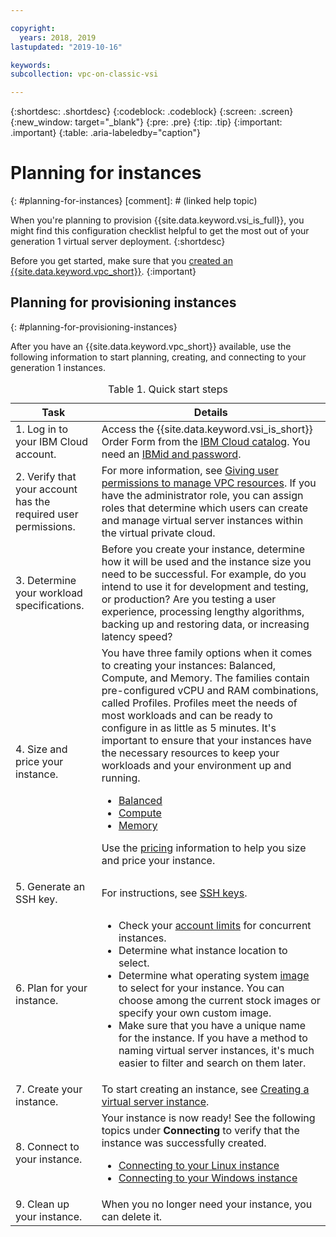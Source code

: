 ```yaml
---

copyright:
  years: 2018, 2019
lastupdated: "2019-10-16"

keywords: 
subcollection: vpc-on-classic-vsi

---
```


{:shortdesc: .shortdesc}
{:codeblock: .codeblock}
{:screen: .screen}
{:new_window: target="_blank"}
{:pre: .pre}
{:tip: .tip}
{:important: .important}
{:table: .aria-labeledby="caption"}

# Planning for instances
{: #planning-for-instances}
[comment]: # (linked help topic)


When you're planning to provision {{site.data.keyword.vsi_is_full}}, you might find this configuration checklist helpful to get the most out of your generation 1 virtual server deployment.
{:shortdesc}

Before you get started, make sure that you [created an {{site.data.keyword.vpc_short}}](/docs/vpc-on-classic?topic=vpc-on-classic-getting-started).
{:important}

## Planning for provisioning instances
{: #planning-for-provisioning-instances}

After you have an {{site.data.keyword.vpc_short}} available, use the following information to start planning, creating, and connecting to your generation 1 instances.

<table>
   <CAPTION>Table 1. Quick start steps</CAPTION>
   <THEAD>
   <TR>
   <th>Task</th>
   <th>Details</th>
   </TR>
   </THEAD>
   <TBODY>
   <tr>
   <td>1. Log in to your IBM Cloud account.</td>
   <td>Access the {{site.data.keyword.vsi_is_short}} Order Form from the <a href="https://cloud.ibm.com/catalog">IBM Cloud catalog</a>. You need an <a href="/docs/account?topic=account-signup">IBMid and password</a>.
   </td>
   </tr>
   <tr>
   <td>2. Verify that your account has the required user permissions.</td>
   <td>For more information, see <a href="/docs/vpc-on-classic-vsi?topic=vpc-on-classic-managing-user-permissions-for-vpc-resources">Giving user permissions to manage VPC resources</a>. If you have the administrator role, you can assign roles that determine which users can create and manage virtual server instances within the virtual private cloud.</td>
   </tr>
   <tr>
   <td>3. Determine your workload specifications.</td>
   <td>Before you create your instance, determine how it will be used and the instance size you need to be successful. For example, do you intend to use it for development and testing, or production? Are you testing a user experience, processing lengthy algorithms, backing up and restoring data, or increasing latency speed?</td>
   </tr>
   <tr>
   <td>4. Size and price your instance.</td>
   <td>You have three family options when it comes to creating your instances: Balanced, Compute, and Memory. The families contain pre-configured vCPU and RAM combinations, called Profiles. Profiles meet the needs of most workloads and can be ready to configure in as little as 5 minutes. It's important to ensure that your instances have the necessary resources to keep your workloads and your environment up and running.
     <ul>
     <li><a href="/docs/vpc-on-classic-vsi?topic=vpc-on-classic-vsi-balanced#balanced">Balanced</a></li>
     <li><a href="/docs/vpc-on-classic-vsi?topic=vpc-on-classic-vsi-compute#compute">Compute</a></li>
     <li><a href="/docs/vpc-on-classic-vsi?topic=vpc-on-classic-vsi-memory#memory">Memory</a></li>
     </ul>
  <p>Use the <a href="/docs/vpc-on-classic?topic=vpc-on-classic-pricing-for-vpc#pricing-for-virtual-servers-for-vpc">pricing</a> information to help you size and price your instance.</p></td>
   </tr>
   <tr>
   <td>5. Generate an SSH key.</td>
   <td> For instructions, see <a href="/docs/vpc-on-classic-vsi?topic=vpc-on-classic-vsi-ssh-keys#ssh-keys">SSH keys</a>.</td>
   </tr>
   <tr>
   <td>6. Plan for your instance.</td>
   <td><ul><li>Check your <a href="/docs/vpc-on-classic-vsi?topic=vpc-on-classic-vsi-faqs#faqs">account limits</a> for concurrent instances.</li>
  <li>Determine what instance location to select.</li>
  <li>Determine what operating system <a href="/docs/vpc-on-classic-vsi?topic=vpc-on-classic-vsi-images#images">image</a> to select for your instance. You can choose among the current stock images or specify your own custom image.</li>
  <li>Make sure that you have a unique name for the instance. If you have a method to naming virtual server instances, it's much easier to filter and search on them later.</li>
   </ul>
   </td>
   </tr>
   <tr>
   <td>7. Create your instance.</td>
   <td>To start creating an instance, see <a href="/docs/vpc-on-classic-vsi?topic=vpc-on-classic-vsi-creating-virtual-servers#creating-virtual-servers">Creating a virtual server instance</a>.</td>
   </tr>
   <tr>
   <td>8. Connect to your instance.</td>
   <td>Your instance is now ready! See the following topics under <b>Connecting</b> to verify that the instance was successfully created.
    <p>
    <ul>
   <li><a href="/docs/vpc-on-classic-vsi?topic=vpc-on-classic-vsi-connecting-to-your-linux-instance#connecting-to-your-linux-instance">Connecting to your Linux instance</a></li>
   <li><a href="/docs/vpc-on-classic-vsi?topic=vpc-on-classic-vsi-connecting-to-your-windows-instance#connecting-to-your-windows-instance">Connecting to your Windows instance</a></li>
   </ul>
   </p>  
   </td>
   </tr>
   <tr>
   <td>9. Clean up your instance.</td>
   <td>When you no longer need your instance, you can delete it. </td>
   </tr>
   </TBODY>
   </table>
